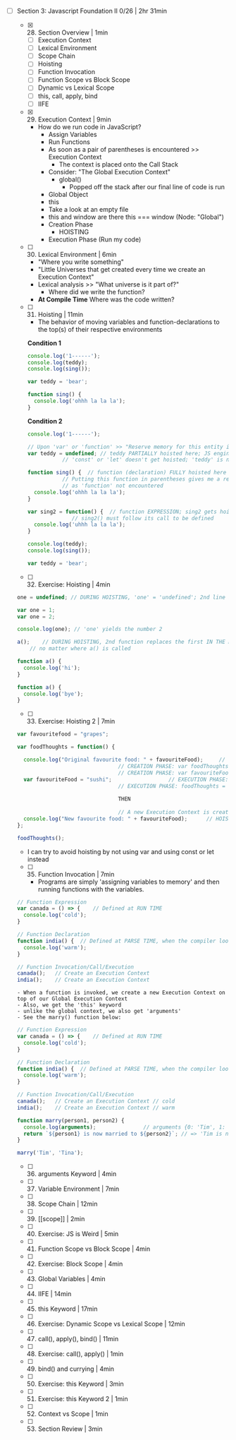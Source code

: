 - [ ] Section 3: Javascript Foundation II 0/26 | 2hr 31min
	- [x] 028. Section Overview | 1min
	  - [ ] Execution Context
	  - [ ] Lexical Environment
	  - [ ] Scope Chain
	  - [ ] Hoisting
	  - [ ] Function Invocation
	  - [ ] Function Scope vs Block Scope
	  - [ ] Dynamic vs Lexical Scope
	  - [ ] this, call, apply, bind
	  - [ ] IIFE
	- [x] 029. Execution Context | 9min
	  - How do we run code in JavaScript?
	    - Assign Variables
	    - Run Functions
	    - As soon as a pair of parentheses is encountered >> Execution Context
	      - The context is placed onto the Call Stack
	    - Consider: "The Global Execution Context"
	      - global()
	        - Popped off the stack after our final line of code is run
		- Global Object
		- this
		- Take a look at an empty file
		- this and window are there this === window (Node: "Global")
		- Creation Phase
		  - HOISTING
		- Execution Phase (Run my code)
	- [ ] 030. Lexical Environment | 6min
	  - "Where you write something"
	  - "Little Universes that get created every time we create an Execution Context"
	  - Lexical analysis >> "What universe is it part of?"
	    - Where did we write the function?
	  - **At Compile Time** Where was the code written?
	- [ ] 031. Hoisting | 11min
	  - The behavior of moving variables and function-declarations to the top(s) of their respective environments
	  
	  **Condition 1**
	  
	  ```javascript
	  console.log('1------');
	  console.log(teddy);
	  console.log(sing());
	  
	  var teddy = 'bear';
	  
	  function sing() {
	    console.log('ohhh la la la');
	  }
	  ```

	  **Condition 2**
	  
	  ```javascript
	  console.log('1------');
	  
	  // Upon 'var' or 'function' >> "Reserve memory for this entity in Memory Heap; not moved up"
	  var teddy = undefined; // teddy PARTIALLY hoisted here; JS engine during the creation phase
	  			 // 'const' or 'let' doesn't get hoisted; 'teddy' is not defined

	  function sing() {	 // function (declaration) FULLY hoisted here assigned a location in memory
	  			 // Putting this function in parentheses gives me a reference error,
				 // as 'function' not encountered
	    console.log('ohhh la la la');
	  }
	  
	  var sing2 = function() { 	// function EXPRESSION; sing2 gets hoisted and equals undefined
	  				// sing2() must follow its call to be defined
	    console.log('uhhh la la la');
	  }

	  console.log(teddy);
	  console.log(sing());
	  
	  var teddy = 'bear';
	  ```

	- [ ] 032. Exercise: Hoisting | 4min
	
	```javascript
	one = undefined; // DURING HOISTING, 'one' = 'undefined'; 2nd line is ignored
	
	var one = 1;
	var one = 2;
	
	console.log(one); // 'one' yields the number 2
	```
	
	```javascript
	a(); 	// DURING HOISTING, 2nd function replaces the first IN THE MEMORY LOCATION, producing 'bye'
		// no matter where a() is called
	
	function a() {
	  console.log('hi');
	}
	
	function a() {
	  console.log('bye');
	}
	```
	
	- [ ] 033. Exercise: Hoisting 2 | 7min
	
	```javascript
	var favouritefood = "grapes";
	
	var foodThoughts = function() {
	
	  console.log("Original favourite food: " + favouriteFood); 	// CREATION PHASE: var favouriteFood is assigned 'undefined'
	  								// CREATION PHASE: var foodThoughts is assigned 'undefined'
	  								// CREATION PHASE: var favouriteFood = 'grapes' is ignored
	  var favouriteFood = "sushi";					// EXECUTION PHASE: favouriteFood = 'grapes' (var keyword is removed)
	  								// EXECUTION PHASE: foodThoughts = function()
									
									THEN
									
									// A new Execution Context is created, with its associated
	  console.log("New favourite food: " + favouriteFood);		// HOISTING CREATION PHASE
	};
	
	foodThoughts();
	```
	
	- I can try to avoid hoisting by not using var and using const or let instead
	
	- [ ] 035. Function Invocation | 7min
	
	  - Programs are simply 'assigning variables to memory' and then running functions with the variables.
	
	```javascript
	// Function Expression
	var canada = () => { 	// Defined at RUN TIME
	  console.log('cold');
	}
	
	// Function Declaration
	function india() {	// Defined at PARSE TIME, when the compiler looks at the code and starts allocating memory and hoisting
	  console.log('warm');
	}
	
	// Function Invocation/Call/Execution
	canada();	// Create an Execution Context
	india(); 	// Create an Execution Context
	```
	
	  - When a function is invoked, we create a new Execution Context on top of our Global Execution Context
	  - Also, we get the 'this' keyword
	  - unlike the global context, we also get 'arguments'
	  - See the marry() function below:
	  
	```javascript
	// Function Expression
	var canada = () => { 	// Defined at RUN TIME
	  console.log('cold');
	}
	
	// Function Declaration
	function india() {	// Defined at PARSE TIME, when the compiler looks at the code and starts allocating memory and hoisting
	  console.log('warm');
	}
	
	// Function Invocation/Call/Execution
	canada();	// Create an Execution Context // cold
	india(); 	// Create an Execution Context // warm
	
	function marry(person1, person2) {
	  console.log(arguments);				// arguments {0: 'Tim', 1: 'Tina' }
	  return `${person1} is now married to ${person2}`;	// => 'Tim is now married to Tina'
	}
	
	marry('Tim', 'Tina');
	```
		  
	- [ ] 036. arguments Keyword | 4min
	- [ ] 037. Variable Environment | 7min
	- [ ] 038. Scope Chain | 12min
	- [ ] 039. [[scope]] | 2min
	- [ ] 040. Exercise: JS is Weird | 5min
	- [ ] 041. Function Scope vs Block Scope | 4min
	- [ ] 042. Exercise: Block Scope | 4min
	- [ ] 043. Global Variables | 4min
	- [ ] 044. IIFE | 14min
	- [ ] 045. this Keyword | 17min
	- [ ] 046. Exercise: Dynamic Scope vs Lexical Scope | 12min
	- [ ] 047. call(), apply(), bind() | 11min
	- [ ] 048. Exercise: call(), apply() | 1min
	- [ ] 049. bind() and currying | 4min
	- [ ] 050. Exercise: this Keyword | 3min
	- [ ] 051. Exercise: this Keyword 2 | 1min
	- [ ] 052. Context vs Scope | 1min
	- [ ] 053. Section Review | 3min
